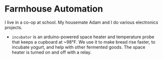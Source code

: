 # Farmhouse Automation

I live in a co-op at school. My housemate Adam and I do various electronics projects.

- `incubator` is an arduino-powered space heater and temperature probe that keeps a cupboard at ~98°F. We use it to make bread rise faster, to incubate yogurt, and help with other fermented goods. The space heater is turned on and off with a relay.
